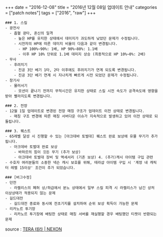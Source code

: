 +++
date = "2016-12-08"
title = "2016년 12월 08일 업데이트 안내"
categories = ["patch notes"]
tags = ["2016", "raw"]
+++

```
### 1. 스킬
- 광전사
  - 흡혈 광타, 혼신의 일격
    - 높은 HP를 유지한 상태에서 데미지가 과도하게 낮았던 문제가 수정됩니다.
    - 시전자의 HP에 따른 데미지 비율이 다음과 같이 변경됩니다.
      - HP 100%~90%: 1배, HP 90%~80%: 1.1배
      - 이후 HP 10% 단위로 1.1배 데미지 상승 (최종적으로 HP 10%~0%: 2배) 
- 무사
  - 후려치기
    - 진공 3단 베기 1타, 2타 이후에도 후려치기가 연계 되도록 변경됩니다.
    - 진공 3단 베기 연계 시 지나치게 빠르게 시전 되었던 문제가 수정됩니다.
- 창기사
  - 물러서기
    - 모션이 끝나기 전까지 무적시간은 유지한 상태로 스킬 시전 속도가 공격속도에 영향을 받아 빨라지도록 변경됩니다.

### 2. 전장
- 12월 1일 업데이트로 변경된 전장 매칭 구조가 업데이트 이전 상태로 변경됩니다.
  - 매칭 구조 변경에 따른 매칭 서버다운 이슈가 지속적으로 발생하고 있어 이전 상태로 되돌립니다.

### 3. 퀘스트
- 65레벨 달성 시 진행할 수 있는 [아크데바 토벌대] 퀘스트 완료 보상에 유물 무기가 추가됩니다.
  - 아크데바 토벌대 완료 보상
    - 바하르의 힘이 깃든 무기 (추가 보상)
    - 아크데바 토벌대 장비 및 액세서리 (기존 보상) 4. (추가)캐시 아이템 구입 관련
- 수호자 여러분들의 소중한 넥슨 캐시 보호를 위해, 테라샵 아이템 구입 시 '계정 내 캐릭터 레벨 15이상' 조건이 추가 되었습니다.

### [버그수정]
- 던전
  - 라켈리스의 폐허 상/하급에서 분노 상태에서 일부 스킬 피격 시 라켈리스가 남긴 상처 이상상태가 적용되지 않는 문제 
- 길드대전
  - 길드대전 종료와 동시에 전초기지를 설치하여 순위 보상 획득이 가능한 문제 
- 리카노르 투기장
  - 리카노르 투기장에 배팅한 상태로 매칭 서버를 재실행할 경우 배팅했던 티켓이 반환되는 문제 
```

source : [TERA 테라 | NEXON](http://tera.nexon.com/news/update/view.aspx?n4articlesn=)
